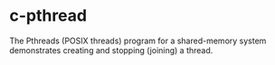 # c-pthread
The Pthreads (POSIX threads) program for a shared-memory system demonstrates creating and stopping (joining) a thread.
